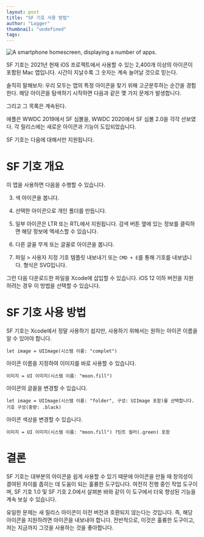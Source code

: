```yaml
---
layout: post
title: "SF 기호 사용 방법"
author: "Logger"
thumbnail: "undefined"
tags: 
---
```



![A smartphone homescreen, displaying a number of apps.](https://miro.medium.com/max/9252/0*SyTjsWkkFC_iv5P1)

SF 기호는 2021년 현재 iOS 프로젝트에서 사용할 수 있는 2,400개 이상의 아이콘이 포함된 Mac 앱입니다. 시간이 지날수록 그 숫자는 계속 늘어날 것으로 믿는다.

솔직히 말해보자: 우리 모두는 앱의 특정 아이콘을 찾기 위해 고군분투하는 순간을 경험한다. 해당 아이콘을 탐색하기 시작하면 다음과 같은 몇 가지 문제가 발생합니다.

그리고 그 목록은 계속된다.

애플은 WWDC 2019에서 SF 심볼을, WWDC 2020에서 SF 심볼 2.0을 각각 선보였다. 각 릴리스에는 새로운 아이콘과 기능이 도입되었습니다.

SF 기호는 다음에 대해서만 지원됩니다.

# SF 기호 개요

이 앱을 사용하면 다음을 수행할 수 있습니다.

3. 색 아이콘을 봅니다.

4. 선택한 아이콘으로 개인 폴더를 만듭니다.

5. 일부 아이콘은 LTR 또는 RTL에서 지원됩니다. 검색 버튼 옆에 있는 정보를 클릭하면 해당 정보에 액세스할 수 있습니다.

6. 다른 글꼴 무게 또는 글꼴로 아이콘을 봅니다.

7. 파일 > 사용자 지정 기호 템플릿 내보내기 또는 `CMD + E`를 통해 기호를 내보냅니다. 형식은 SVG입니다.

그런 다음 다운로드한 파일을 Xcode에 삽입할 수 있습니다. iOS 12 이하 버전을 지원하려는 경우 이 방법을 선택할 수 있습니다.

# SF 기호 사용 방법

SF 기호는 Xcode에서 정말 사용하기 쉽지만, 사용하기 위해서는 원하는 아이콘 이름을 알 수 있어야 합니다.

```undefined
let image = UIImage(시스템 이름: "complet")
```

아이콘 이름을 지정하여 이미지를 바로 사용할 수 있습니다.

```undefined
이미지 = UI 이미지(시스템 이름: "moon.fill")
```

아이콘의 글꼴을 변경할 수 있습니다.

```undefined
let image = UIImage(시스템 이름: "folder", 구성: UIImage 포함)를 선택합니다.기호 구성(중량: .black)
```

아이콘 색상을 변경할 수 있습니다.

```undefined
이미지 = UI 이미지(시스템 이름: "moon.fill") ?틴트 컬러(.green) 포함
```

# 결론

SF 기호는 대부분의 아이콘을 쉽게 사용할 수 있기 때문에 아이콘을 만들 때 창의성이 결여된 차이를 좁히는 데 도움이 되는 훌륭한 도구입니다. 여전히 진행 중인 작업 도구이며, SF 기호 1.0 및 SF 기호 2.0에서 살펴본 바와 같이 이 도구에서 더욱 향상된 기능을 계속 보실 수 있습니다.

유일한 문제는 새 릴리스 아이콘이 이전 버전과 호환되지 않는다는 것입니다. 즉, 해당 아이콘을 지원하려면 아이콘을 내보내야 합니다. 전반적으로, 이것은 훌륭한 도구이고, 저는 지금까지 그것을 사용하는 것을 좋아합니다.